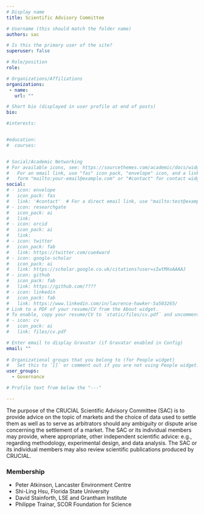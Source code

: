 ```yaml
---
# Display name
title: Scientific Advisory Committee

# Username (this should match the folder name)
authors: sac

# Is this the primary user of the site?
superuser: false

# Role/position 
role: 

# Organizations/Affiliations
organizations:
 - name: 
   url: "" 

# Short bio (displayed in user profile at end of posts)
bio: 

#interests:


#education:
#  courses:


# Social/Academic Networking
# For available icons, see: https://sourcethemes.com/academic/docs/widgets/#icons
#   For an email link, use "fas" icon pack, "envelope" icon, and a link in the
#   form "mailto:your-email@example.com" or "#contact" for contact widget.
social:
# - icon: envelope
#   icon_pack: fas
#   link: '#contact'  # For a direct email link, use "mailto:test@example.org".
# - icon: researchgate
#   icon_pack: ai
#   link: 
# - icon: orcid
#   icon_pack: ai
#   link: 
# - icon: twitter
#   icon_pack: fab
#   link: https://twitter.com/cue4ward
# - icon: google-scholar
#   icon_pack: ai
#   link: https://scholar.google.co.uk/citations?user=sIwtMXoAAAAJ
# - icon: github
#   icon_pack: fab
#   link: https://github.com/????
# - icon: linkedin
#   icon_pack: fab
#   link: https://www.linkedin.com/in/laurence-hawker-5a503265/
# Link to a PDF of your resume/CV from the About widget.
# To enable, copy your resume/CV to `static/files/cv.pdf` and uncomment the lines below.  
# - icon: cv
#   icon_pack: ai
#   link: files/cv.pdf

# Enter email to display Gravatar (if Gravatar enabled in Config)
email: ""
  
# Organizational groups that you belong to (for People widget)
#   Set this to `[]` or comment out if you are not using People widget.  
user_groups: 
  - Governance

# Profile text from below the "---"

---
```

The purpose of the CRUCIAL Scientific Advisory Committee (SAC) is to provide advice
on the topic of markets and the choice of data used to settle them as well as to 
serve as arbitrators should any ambiguity or dispute arise concerning the settlement 
of a market. The SAC or its individual members may provide, where appropriate, 
other independent scientific advice: e.g., regarding methodology, experimental design, and data analysis. 
The SAC or its individual members may also review scientific publications produced by CRUCIAL.
 

### Membership

- Peter Atkinson, Lancaster Environment Centre
- Shi-Ling Hsu, Florida State University
- David Stainforth, LSE and Grantham Institute 
- Philippe Trainar, SCOR Foundation for Science




